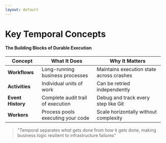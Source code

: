 ```yaml
---
layout: default
---
```


# Key Temporal Concepts

#### The Building Blocks of Durable Execution

| **Concept** | **What It Does** | **Why It Matters** |
|---|---|---|
| **Workflows** | Long-running business processes | Maintains execution state across crashes |
| **Activities** | Individual units of work | Can be retried independently |
| **Event History** | Complete audit trail of execution | Debug and track every step like Git |
| **Workers** | Process pools executing your code | Scale horizontally without complexity |

> "Temporal separates *what* gets done from *how* it gets done, making business logic resilient to infrastructure failures"

<!--
**What Temporal Actually Is:**
For those who haven't seen Temporal before, think of it as reliability infrastructure for your business logic.

You write Ruby code that looks like normal synchronous business processes, but Temporal makes it resilient to any kind of failure.

**Core Concepts:**
Four main concepts:

**Workflows:** Your business logic, written as Ruby classes. This is where you define the steps of your process.

**Activities:** Individual tasks that can be retried independently. Each activity is a Ruby method that does one specific thing.

**Workers:** Processes that execute your activities. These can run in different services, different containers, even different languages.

**Temporal Server:** The orchestrator that manages state, handles retries, and coordinates everything.

**Key Insight:**
You focus on writing business logic. Temporal handles all the distributed systems complexity - state management, retries, failures, coordination.
-->
